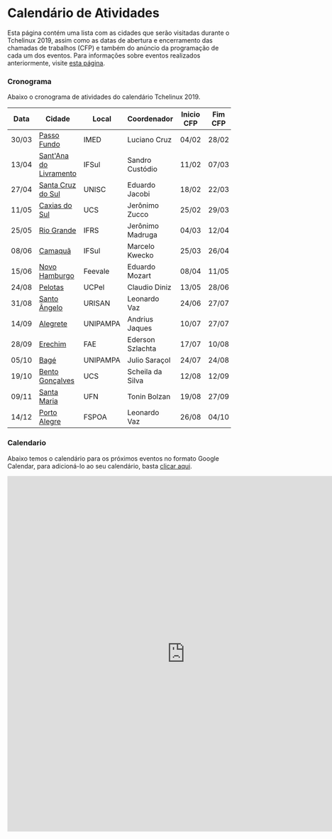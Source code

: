 Calendário de Atividades
========================

Esta página contém uma lista com as cidades que serão visitadas durante o Tchelinux 2019, assim como as datas de abertura e encerramento das chamadas de trabalhos (CFP) e também do anúncio da programação de cada um dos eventos. Para informações sobre eventos realizados anteriormente, visite [esta página](historico_eventos.md).

### Cronograma

Abaixo o cronograma de atividades do calendário Tchelinux 2019.

| Data  | Cidade                                                     | Local    | Coordenador      | Inicio CFP | Fim CFP  | Programação  |
|-------|------------------------------------------------------------|----------|------------------|------------|----------|--------------|
| 30/03 | [Passo Fundo](https://passofundo.tchelinux.org)            | IMED     | Luciano Cruz     | 04/02      | 28/02    | 01/03        |
| 13/04 | [Sant'Ana do Livramento](https://livramento.tchelinux.org) | IFSul    | Sandro Custódio  | 11/02      | 07/03    | 11/03        |
| 27/04 | [Santa Cruz do Sul](https://santacruz.tchelinux.org)       | UNISC    | Eduardo Jacobi   | 18/02      | 22/03    | 25/03        | 
| 11/05 | [Caxias do Sul](https://caxias.tchelinux.org)              | UCS      | Jerônimo Zucco   | 25/02      | 29/03    | 02/04        |
| 25/05 | [Rio Grande](https://riogrande.tchelinux.org)              | IFRS     | Jerônimo Madruga | 04/03      | 12/04    | 15/04        | 
| 08/06 | [Camaquã](https://camaqua.tchelinux.org)                   | IFSul    | Marcelo Kwecko   | 25/03      | 26/04    | 29/04        |
| 15/06 | [Novo Hamburgo](https://nh.tchelinux.org)                  | Feevale  | Eduardo Mozart   | 08/04      | 11/05    | 13/05        |  
| 24/08 | [Pelotas](https://pelotas.tchelinux.org)                   | UCPel    | Claudio Diniz    | 13/05      | 28/06    | 01/07        | 
| 31/08 | [Santo Ângelo](https://santoangelo.tchelinux.org)          | URISAN   | Leonardo Vaz     | 24/06      | 27/07    | 29/07        | 
| 14/09 | [Alegrete](https://tchelinux.org)                          | UNIPAMPA | Andrius Jaques   | 10/07      | 27/07    | 29/07        |
| 28/09 | [Erechim](https://tchelinux.org)                           | FAE      | Ederson Szlachta | 17/07      | 10/08    | 12/08        |
| 05/10 | [Bagé](https://tchelinux.org)                              | UNIPAMPA | Julio Saraçol    | 24/07      | 24/08    | 26/08        |
| 19/10 | [Bento Gonçalves](https://tchelinux.org)                   | UCS      | Scheila da Silva | 12/08      | 12/09    | 16/09        |
| 09/11 | [Santa Maria](https://tchelinux.org)                       | UFN      | Tonin Bolzan     | 19/08      | 27/09    | 30/09        |
| 14/12 | [Porto Alegre](https://tchelinux.org)                      | FSPOA    | Leonardo Vaz     | 26/08      | 04/10    | 07/10        |


### Calendario

Abaixo temos o calendário para os próximos eventos no formato Google Calendar, para adicioná-lo ao seu calendário, basta [clicar aqui](https://calendar.google.com/calendar?cid=b2xxZG5uZTVmYWhrMTF0amMyZzNkaXBydTRAZ3JvdXAuY2FsZW5kYXIuZ29vZ2xlLmNvbQ).

<div class="calendar-responsive">
   <iframe src="https://calendar.google.com/calendar/embed?title=Calend%C3%A1rio%20de%20eventos%20do%20Tchelinux&amp;mode=WEEK&amp;height=800&amp;wkst=1&amp;hl=pt_BR&amp;bgcolor=%23FFFFFF&amp;src=olqdnne5fahk11tjc2g3dipru4%40group.calendar.google.com&amp;color=%23125A12&amp;ctz=America%2FSao_Paulo" style="border-width:0" width="800" height="800" frameborder="0" scrolling="no"></iframe>
</div>
